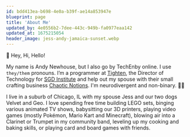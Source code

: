 ```yaml
---
id: bdd413ea-b698-4e0a-b39f-ae14a853947e
blueprint: page
title: 'About Me'
updated_by: 4e0556b2-7dee-443c-949b-fa0977eaa142
updated_at: 1675215054
header_image: jess-andy-jamaica-sunset.webp
---
```

👋 Hey, Hi, Hello!

My name is Andy Newhouse, but I also go by TechEnby online. I use `they/them` pronouns. I’m a programmer at [Tighten](https://tighten.com), the Director of Technology for [SGD Institute](https://sgdinstitute.org) and help out my spouse with their small crafting business [Chaotic Notions](https://chaoticnotions.xyz). I'm neurodivergent and non-binary. 🏳️‍⚧️

I live in a suburb of Chicago, IL with my spouse Jess and our two dogs Velvet and Geo. I love spending free time building LEGO sets, binging various animated TV shows, babysitting our 3D printers, playing video games (mostly Pokémon, Mario Kart and Minecraft), blowing air into a Clarinet or Trumpet in my community band, leveling up my cooking and baking skills, or playing card and board games with friends.